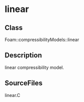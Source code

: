 # linear 
## Class
Foam::compressibilityModels::linear

## Description
linear compressibility model.

## SourceFiles
linear.C

